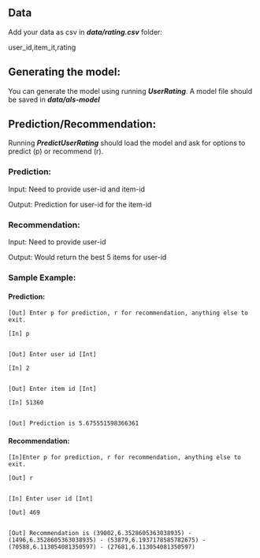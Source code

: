## Data
Add your data as csv in ***data/rating.csv*** folder:

user_id,item_it,rating

## Generating the model:
You can generate the model using running ***UserRating***.
A model file should be saved in ***data/als-model***

## Prediction/Recommendation:
Running ***PredictUserRating*** should load the model and ask for options to predict (p) or recommend (r).

### Prediction:
Input: Need to provide user-id and item-id

Output: Prediction for user-id for the item-id

### Recommendation:
Input: Need to provide user-id

Output: Would return the best 5 items for user-id


### Sample Example:
#### Prediction:
```
[Out] Enter p for prediction, r for recommendation, anything else to exit.

[In] p


[Out] Enter user id [Int]

[In] 2


[Out] Enter item id [Int]

[In] 51360


[Out] Prediction is 5.675551598366361
```

#### Recommendation:
```
[In]Enter p for prediction, r for recommendation, anything else to exit.

[Out] r


[In] Enter user id [Int]

[Out] 469


[Out] Recommendation is (39002,6.3528605363038935) - (1496,6.3528605363038935) - (53879,6.1937178585782675) - (70588,6.113054081350597) - (27681,6.113054081350597)
```
